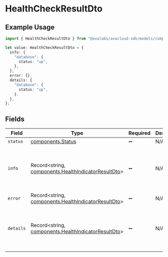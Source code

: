 # HealthCheckResultDto

## Example Usage

```typescript
import { HealthCheckResultDto } from "@avalabs/avacloud-sdk/models/components";

let value: HealthCheckResultDto = {
  info: {
    "database": {
      status: "up",
    },
  },
  error: {},
  details: {
    "database": {
      status: "up",
    },
  },
};
```

## Fields

| Field                                                                                                      | Type                                                                                                       | Required                                                                                                   | Description                                                                                                | Example                                                                                                    |
| ---------------------------------------------------------------------------------------------------------- | ---------------------------------------------------------------------------------------------------------- | ---------------------------------------------------------------------------------------------------------- | ---------------------------------------------------------------------------------------------------------- | ---------------------------------------------------------------------------------------------------------- |
| `status`                                                                                                   | [components.Status](../../models/components/status.md)                                                     | :heavy_minus_sign:                                                                                         | N/A                                                                                                        |                                                                                                            |
| `info`                                                                                                     | Record<string, [components.HealthIndicatorResultDto](../../models/components/healthindicatorresultdto.md)> | :heavy_minus_sign:                                                                                         | N/A                                                                                                        | {<br/>"database": {<br/>"status": "up"<br/>}<br/>}                                                         |
| `error`                                                                                                    | Record<string, [components.HealthIndicatorResultDto](../../models/components/healthindicatorresultdto.md)> | :heavy_minus_sign:                                                                                         | N/A                                                                                                        | {}                                                                                                         |
| `details`                                                                                                  | Record<string, [components.HealthIndicatorResultDto](../../models/components/healthindicatorresultdto.md)> | :heavy_minus_sign:                                                                                         | N/A                                                                                                        | {<br/>"database": {<br/>"status": "up"<br/>}<br/>}                                                         |